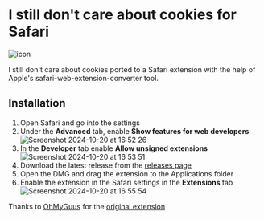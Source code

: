 # I still don't care about cookies for Safari

![icon](https://github.com/user-attachments/assets/fa3266b2-35a8-40b2-ac67-90236cd6f985)

I still don't care about cookies ported to a Safari extension with the help of Apple's safari-web-extension-converter tool.

## Installation

1. Open Safari and go into the settings
2. Under the **Advanced** tab, enable **Show features for web developers**
   ![Screenshot 2024-10-20 at 16 52 26](https://github.com/user-attachments/assets/00a72e2c-3f30-4ddc-9e2b-21afdc30d37e)
3. In the **Developer** tab enable **Allow unsigned extensions**
   ![Screenshot 2024-10-20 at 16 53 51](https://github.com/user-attachments/assets/a3d2e37e-19e0-429b-81ee-d99564b0280a)
4. Download the latest release from the [releases page](https://github.com/JCionx/I-still-don-t-care-about-cookies-for-Safari/releases/)
5. Open the DMG and drag the extension to the Applications folder
6. Enable the extension in the Safari settings in the **Extensions** tab
   ![Screenshot 2024-10-20 at 16 55 54](https://github.com/user-attachments/assets/1b86e412-c0c9-4a5f-92a6-a8866adf53ed)

Thanks to [OhMyGuus](https://github.com/OhMyGuus) for the [original extension](https://github.com/OhMyGuus/I-Still-Dont-Care-About-Cookies)

